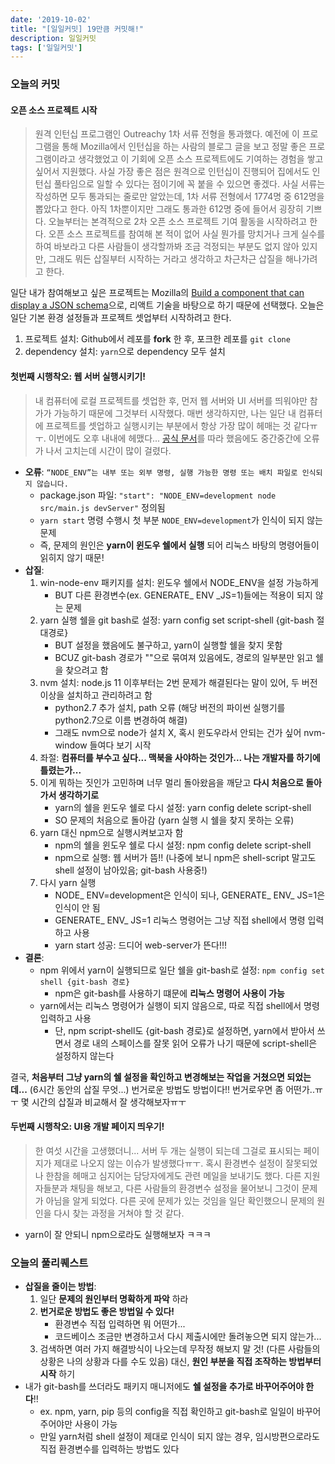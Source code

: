 ```yaml
---
date: '2019-10-02'
title: "[일일커밋] 19만큼 커밋해!"
description: 일일커밋
tags: ['일일커밋']
---
```


### 오늘의 커밋

#### 오픈 소스 프로젝트 시작
> 원격 인턴십 프로그램인 Outreachy 1차 서류 전형을 통과했다. 예전에 이 프로그램을 통해 Mozilla에서 인턴십을 하는 사람의 블로그 글을 보고 정말 좋은 프로그램이라고 생각했었고 이 기회에 오픈 소스 프로젝트에도 기여하는 경험을 쌓고 싶어서 지원했다. 사실 가장 좋은 점은 원격으로 인턴십이 진행되어 집에서도 인턴십 풀타임으로 일할 수 있다는 점이기에 꼭 붙을 수 있으면 좋겠다. 사실 서류는 작성하면 모두 통과되는 줄로만 알았는데, 1차 서류 전형에서 1774명 중 612명을 뽑았다고 한다. 아직 1차뿐이지만 그래도 통과한 612명 중에 들어서 굉장히 기쁘다. 오늘부터는 본격적으로 2차 오픈 소스 프로젝트 기여 활동을 시작하려고 한다. 오픈 소스 프로젝트를 참여해 본 적이 없어 사실 뭔가를 망치거나 크게 실수를 하여 바보라고 다른 사람들이 생각할까봐 조금 걱정되는 부분도 없지 않아 있지만, 그래도 뭐든 삽질부터 시작하는 거라고 생각하고 차근차근 삽질을 해나가려고 한다. 

일단 내가 참여해보고 싶은 프로젝트는 Mozilla의 [Build a component that can display a JSON schema](https://www.outreachy.org/december-2019-to-march-2020-internship-round/communities/mozilla/#build-a-component-that-can-display-a-json-schema)으로, 리액트 기술을 바탕으로 하기 때문에 선택했다. 오늘은 일단 기본 환경 설정들과 프로젝트 셋업부터 시작하려고 한다.
1. 프로젝트 설치: Github에서 레포를 __fork__ 한 후, 포크한 레포를 `git clone`
2. dependency 설치: `yarn`으로 dependency 모두 설치

#### 첫번째 시행착오: 웹 서버 실행시키기!
> 내 컴퓨터에 로컬 프로젝트를 셋업한 후, 먼저 웹 서버와 UI 서버를 띄워야만 참가가 가능하기 때문에 그것부터 시작했다. 매번 생각하지만, 나는 일단 내 컴퓨터에 프로젝트를 셋업하고 실행시키는 부분에서 항상 가장 많이 헤매는 것 같다ㅠㅜ. 이번에도 오후 내내에 헤맸다... [공식 문서](https://github.com/taskcluster/taskcluster/blob/master/dev-docs/development-process.md#hacking-on-the-ui)를 따라 했음에도 중간중간에 오류가 나서 고치는데 시간이 많이 걸렸다.
- __오류__: `“NODE_ENV”는 내부 또는 외부 명령, 실행 가능한 명령 또는 배치 파일로 인식되지 않습니다.`
    - package.json 파일: `"start": "NODE_ENV=development node src/main.js devServer"` 정의됨
    - `yarn start` 명령 수행시 첫 부분 `NODE_ENV=development`가 인식이 되지 않는 문제
    - 즉, 문제의 원인은 __yarn이 윈도우 쉘에서 실행__ 되어 리눅스 바탕의 명령어들이 읽히지 않기 때문!
- __삽질__: 
    1. win-node-env 패키지를 설치: 윈도우 쉘에서 NODE_ENV을 설정 가능하게
        - BUT 다른 환경변수(ex. GENERATE_ ENV _JS=1)들에는 적용이 되지 않는 문제
    2. yarn 실행 쉘을 git bash로 설정: yarn config set script-shell {git-bash 절대경로} 
        - BUT 설정을 했음에도 불구하고, yarn이 실행할 쉘을 찾지 못함
        - BCUZ git-bash 경로가 ""으로 묶여져 있음에도, 경로의 일부분만 읽고 쉘을 찾으려고 함
    3. nvm 설치: node.js 11 이후부터는 2번 문제가 해결된다는 말이 있어, 두 버전 이상을 설치하고 관리하려고 함
        - python2.7 추가 설치, path 오류 (해당 버전의 파이썬 실행기를 python2.7으로 이름 변경하여 해결)
        - 그래도 nvm으로 node가 설치 X, 혹시 윈도우라서 안되는 건가 싶어 nvm-window 들여다 보기 시작
    4. 좌절: __컴퓨터를 부수고 싶다... 맥북을 사야하는 것인가... 나는 개발자를 하기에 틀렸는가...__
    5. 이게 뭐하는 짓인가 고민하며 너무 멀리 돌아왔음을 깨닫고 __다시 처음으로 돌아가서 생각하기로__
        - yarn의 쉘을 윈도우 쉘로 다시 설정: yarn config delete script-shell
        - SO 문제의 처음으로 돌아감 (yarn 실행 시 쉘을 찾지 못하는 오류)
    6. yarn 대신 npm으로 실행시켜보고자 함
        - npm의 쉘을 윈도우 쉘로 다시 설정: npm config delete script-shell
        - npm으로 실행: 웹 서버가 뜸!! (나중에 보니 npm은 shell-script 말고도 shell 설정이 남아있음; git-bash 사용중!)
    7. 다시 yarn 실행
        - NODE_ ENV=development은 인식이 되나, GENERATE_ ENV_ JS=1은 인식이 안 됨
        - GENERATE_ ENV_ JS=1 리눅스 명령어는 그냥 직접 shell에서 명령 입력하고 사용
        - yarn start 성공: 드디어 web-server가 뜬다!!!
- __결론__: 
    - npm 위에서 yarn이 실행되므로 일단 쉘을 git-bash로 설정: `npm config set shell {git-bash 경로}`
        - npm은 git-bash를 사용하기 떄문에 __리눅스 명령어 사용이 가능__
    - yarn에서는 리눅스 명령어가 실행이 되지 않음으로, 따로 직접 shell에서 명령 입력하고 사용
        - 단, npm script-shell도 {git-bash 경로}로 설정하면, yarn에서 받아서 쓰면서 경로 내의 스페이스를 잘못 읽어 오류가 나기 때문에 script-shell은 설정하지 않는다

결국, __처음부터 그냥 yarn의 쉘 설정을 확인하고 변경해보는 작업을 거쳤으면 되었는데...__ (6시간 동안의 삽질 무엇...) 번거로운 방법도 방법이다!! 번거로우면 좀 어떤가..ㅠㅜ 몇 시간의 삽질과 비교해서 잘 생각해보자ㅠㅜ

#### 두번째 시행착오: UI용 개발 페이지 띄우기!
> 한 여섯 시간을 고생했더니... 서버 두 개는 실행이 되는데 그걸로 표시되는 페이지가 제대로 나오지 않는 이슈가 발생했다ㅠㅜ. 혹시 환경변수 설정이 잘못되었나 한참을 헤매고 심지어는 담당자에게도 관련 메일을 보내기도 했다. 다른 지원자들분과 채팅을 해보고, 다른 사람들의 환경변수 설정을 물어보니 그것이 문제가 아님을 알게 되었다. 다른 곳에 문제가 있는 것임을 일단 확인했으니 문제의 원인을 다시 찾는 과정을 거쳐야 할 것 같다.

- yarn이 잘 안되니 npm으로라도 실행해보자 ㅋㅋㅋ

### 오늘의 풀리퀘스트
- __삽질을 줄이는 방법__:
    1. 일단 __문제의 원인부터 명확하게 파악__ 하라
    2. __번거로운 방법도 좋은 방법일 수 있다!__
        - 환경변수 직접 입력하면 뭐 어떤가...
        - 코드베이스 조금만 변경하고서 다시 제출시에만 돌려놓으면 되지 않는가...
    3. 검색하면 여러 가지 해결방식이 나오는데 무작정 해보지 말 것! (다른 사람들의 상황은 나의 상황과 다를 수도 있음) 대신, __원인 부분을 직접 조작하는 방법부터 시작__ 하기
- 내가 git-bash를 쓰더라도 패키지 매니저에도 __쉘 설정을 추가로 바꾸어주어야 한다__!!
    - ex. npm, yarn, pip 등의 config을 직접 확인하고 git-bash로 일일이 바꾸어 주어야만 사용이 가능
    - 만일 yarn처럼 shell 설정이 제대로 인식이 되지 않는 경우, 임시방편으로라도 직접 환경변수를 입력하는 방법도 있다